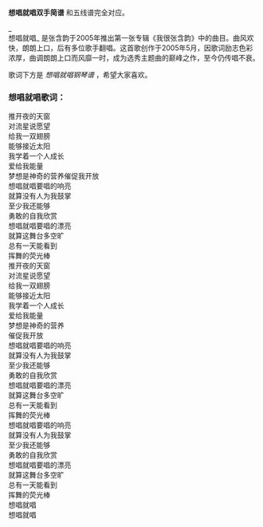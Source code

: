 

**想唱就唱双手简谱** 和五线谱完全对应。

_  
想唱就唱_
是张含韵于2005年推出第一张专辑《我很张含韵》中的曲目。曲风欢快，朗朗上口，后有多位歌手翻唱。这首歌创作于2005年5月，因歌词励志色彩浓厚，曲调朗朗上口而风靡一时，成为选秀主题曲的巅峰之作，至今仍传唱不衰。

  
歌词下方是 _想唱就唱钢琴谱_ ，希望大家喜欢。

### 想唱就唱歌词：

推开夜的天窗  
对流星说愿望  
给我一双翅膀  
能够接近太阳  
我学着一个人成长  
爱给我能量  
梦想是神奇的营养催促我开放  
想唱就唱要唱的响亮  
就算没有人为我鼓掌  
至少我还能够  
勇敢的自我欣赏  
想唱就唱要唱的漂亮  
就算这舞台多空旷  
总有一天能看到  
挥舞的荧光棒  
推开夜的天窗  
对流星说愿望  
给我一双翅膀  
能够接近太阳  
我学着一个人成长  
爱给我能量  
梦想是神奇的营养  
催促我开放  
想唱就唱要唱的响亮  
就算没有人为我鼓掌  
至少我还能够  
勇敢的自我欣赏  
想唱就唱要唱的漂亮  
就算这舞台多空旷  
总有一天能看到  
挥舞的荧光棒  
想唱就唱要唱的响亮  
就算没有人为我鼓掌  
至少我还能够  
勇敢的自我欣赏  
想唱就唱要唱的漂亮  
就算这舞台多空旷  
总有一天能看到  
挥舞的荧光棒  
想唱就唱  
想唱就唱


